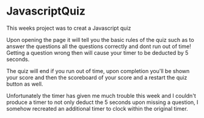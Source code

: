 # JavascriptQuiz

This weeks project was to creat a Javascript quiz

Upon opening the page it will tell you the basic rules of the quiz such as to answer the questions all the questions correctly
and dont run out of time! Getting a question wrong then will cause your timer to be deducted by 5 seconds. 

The quiz will end if you run out of time, upon completion you'll be shown your score and then the scoreboard
of your score and a restart the quiz button as well. 

Unfortunately the timer has given me much trouble this week and I couldn't produce a timer to not only deduct the 5 seconds upon
missing a question, I somehow recreated an additional timer to clock within the original timer. 


